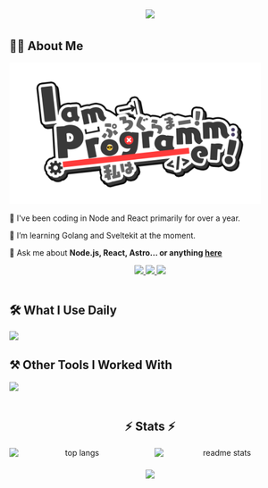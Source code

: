 <h1 align="center">
    <img src="https://readme-typing-svg.herokuapp.com/?font=Righteous&size=35&center=true&vCenter=true&width=500&height=70&duration=4000&lines=Hi!+👋;;" />
</h1>

<div align="left">

<h2>👨‍💻 About Me</h2>

<p align="left">
  <img src="IamProgrammerEnglish.png" width="450" alt="Cube Architecture">
</p>

🌱 I've been coding in Node and React primarily for over a year.

🔭 I’m learning Golang and Sveltekit at the moment.

💬 Ask me about **Node.js, React, Astro... or anything [here](https://github.com/Prashant20nov2003/Prashant20nov2003/issues)**

 </div>
 <div align="center"> 
 <a href="mailto:prashanttbhardwajj@gmail.com">
    <img src="https://img.shields.io/badge/Gmail-333333?style=for-the-badge&logo=gmail&logoColor=red" />
  </a>
  <a href="https://www.linkedin.com/in/prashant-bhardwaj-872975250/" target="_blank">
    <img src="https://img.shields.io/badge/LinkedIn-0077B5?style=for-the-badge&logo=linkedin&logoColor=white" target="_blank" />
  </a>
      <a>
          <a href="https://twitter.com/BigSamosa20" target="_blank">
               <img src="https://img.shields.io/badge/Twitter-1DA1F2?style=for-the-badge&logo=twitter&logoColor=white" target="_blank" />
     </a>
</div>
<br/>

<h2 align="left">🛠️ What I Use Daily</h2>
<div align="left">
    <img src="https://skillicons.dev/icons?i=go,javascript,typescript,python,lua,bash,htmx,nodejs,react,next,express,tailwind,astro,prisma,postgres,sqlite,neovim,docker,cloudflare,nginx" width="650" />
<br/>
<h2 align="left">⚒️ Other Tools I Worked With </h2>
<div align="left">
    <img src="https://skillicons.dev/icons?i=vue,nuxt,pinia,redux,nodejs,express,nestjs,bootstrap,tailwindcss,materialui,elasticsearch,jest,cypress,graphql,elixir,mongodb,rabbitmq,kafka,terraform,githubactions,jenkins,nginx,kubernetes,aws,ansible" width="600"/>
</div>
<br/>

<h2 align="center">⚡ Stats ⚡</h2>
<div align="center" style="display: flex; justify-content: center; gap: 15px;">
<img width=290 src="https://github-readme-stats-salesp07.vercel.app/api/top-langs/?username=Prashant20nov2003&hide=HTML&langs_count=8&layout=compact&theme=react&border_radius=10&size_weight=0.5&count_weight=0.5&exclude_repo=github-readme-stats" alt="top langs" />
  <img width=290 src="https://github-readme-stats-salesp07.vercel.app/api?username=Prashant20nov2003&count_private=true&show_icons=true&theme=react&rank_icon=github&border_radius=10" alt="readme stats" />
  
</div>

<h3 align="center">
    <img src="https://readme-typing-svg.herokuapp.com/?font=Righteous&size=25&center=true&vCenter=true&width=500&height=70&duration=4000&lines=Thanks+for+visiting!+✌️;+Shoot+me+a+message+on+Linkedin!;I'm+always+down+to+collab+:)">
</h3>

<br/>
